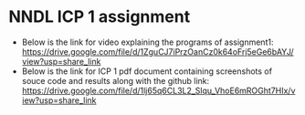 # NNDL ICP 1 assignment
* Below is the link for video explaining the programs of assignment1: https://drive.google.com/file/d/1ZguCJ7iPrzOanCz0k64oFrj5eGe6bAYJ/view?usp=share_link
* Below is the link for ICP 1 pdf document containing screenshots of souce code and results along with the github link: https://drive.google.com/file/d/1lj65q6CL3L2_Slqu_VhoE6mROGht7HIx/view?usp=share_link
